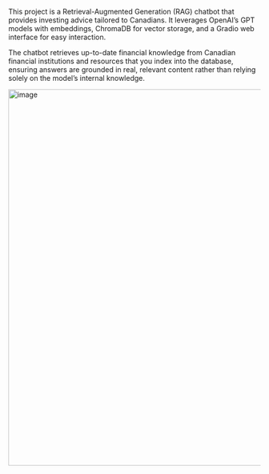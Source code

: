 This project is a Retrieval-Augmented Generation (RAG) chatbot that provides investing advice tailored to Canadians.
It leverages OpenAI’s GPT models with embeddings, ChromaDB for vector storage, and a Gradio web interface for easy interaction.

The chatbot retrieves up-to-date financial knowledge from Canadian financial institutions and resources that you index into the database, ensuring answers are grounded in real, relevant content rather than relying solely on the model’s internal knowledge.

<img width="599" height="752" alt="image" src="https://github.com/user-attachments/assets/7a99536e-37f6-4979-9862-146ada67f244" />

